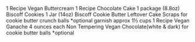 1 Recipe Vegan Buttercream
1 Recipe Chocolate Cake
1 package (8.8oz) Biscoff Cookies
1 Jar (14oz) Biscoff Cookie Butter
Leftover Cake Scraps for cookie butter crunch balls *optional garnish approx 1½ cups
1 Recipe Vegan Ganache
4 ounces each Non Tempering Vegan Chocolate(white & dark) for cookie butter balls *optional